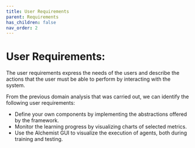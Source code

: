 ```yaml
---
title: User Requirements
parent: Requirements
has_children: false
nav_order: 2
---
```


# User Requirements:

The user requirements express the needs of the users and describe the actions that the user must be able to perform by interacting with the system.

From the previous domain analysis that was carried out, we can identify the following user requirements:

- Define your own components by implementing the abstractions offered by the framework.
- Monitor the learning progress by visualizing charts of selected metrics.
- Use the Alchemist GUI to visualize the execution of agents, both during training and testing.